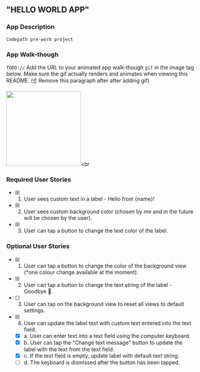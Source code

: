 ## "HELLO WORLD APP"

### App Description
`Codepath pre-work project` 

### App Walk-though
`TODO://` Add the URL to your animated app walk-though `gif` in the image tag below. Make sure the gif actually renders and animates when viewing this README. (☝️ Remove this paragraph after after adding gif)

<img src="http://g.recordit.co/0dQyOkIH98.gif" width=200><br

### Required User Stories
- [x] 1. User sees custom text in a label - Hello from {name}!
- [x] 2. User sees custom background color (chosen by me and in the future will be chosen by the user).
- [x] 3. User can tap a button to change the text color of the label.

### Optional User Stories
- [x] 1. User can tap a button to change the color of the background view (*one colour change available at the moment).
- [x] 2. User can tap a button to change the text string of the label - Goodbye 👋.
- [ ] 3. User can tap on the background view to reset all views to default settings.
- [x] 4. User can update the label text with custom text entered into the text field.
   - [x] a. User can enter text into a text field using the computer keyboard.
   - [x] b. User can tap the "Change text message" button to update the label with the text from the text field.
   - [x] c. If the text field is empty, update label with default text string.
   - [ ] d. The keyboard is dismissed after the button has been tapped.
